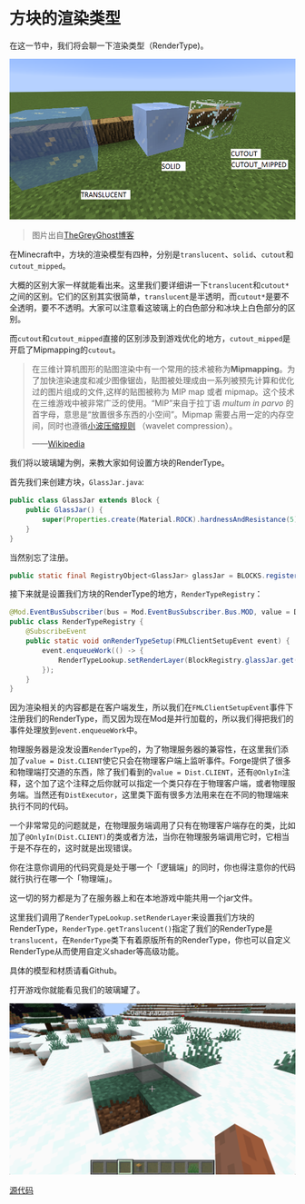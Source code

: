 # 方块的渲染类型

在这一节中，我们将会聊一下渲染类型（RenderType)。

![img](./rendertype.assets/blockrenderlayers.png)

> 图片出自[TheGreyGhost博客](https://greyminecraftcoder.blogspot.com/2020/04/block-rendering-1144.html)

在Minecraft中，方块的渲染模型有四种，分别是`translucent`、`solid`、`cutout`和`cutout_mipped`。

大概的区别大家一样就能看出来。这里我们要详细讲一下`translucent`和`cutout*`之间的区别。它们的区别其实很简单，`translucent`是半透明，而`cutout*`是要不全透明，要不不透明。大家可以注意看这玻璃上的白色部分和冰块上白色部分的区别。

而`cutout`和`cutout_mipped`直接的区别涉及到游戏优化的地方，`cutout_mipped`是开启了Mipmapping的`cutout`。

> 在三维计算机图形的贴图渲染中有一个常用的技术被称为**Mipmapping**。为了加快渲染速度和减少图像锯齿，贴图被处理成由一系列被预先计算和优化过的图片组成的文件,这样的贴图被称为 MIP map 或者 mipmap。这个技术在三维游戏中被非常广泛的使用。“MIP”来自于拉丁语 *multum in parvo* 的首字母，意思是“放置很多东西的小空间”。Mipmap 需要占用一定的内存空间，同时也遵循[小波压缩规则](https://zh.wikipedia.org/w/index.php?title=小波压缩规则&action=edit&redlink=1) （wavelet compression）。
>
> ——[Wikipedia](https://zh.wikipedia.org/wiki/Mipmap)

我们将以玻璃罐为例，来教大家如何设置方块的RenderType。

首先我们来创建方块，`GlassJar.java`:

```java
public class GlassJar extends Block {
    public GlassJar() {
        super(Properties.create(Material.ROCK).hardnessAndResistance(5).notSolid());
    }
}
```

当然别忘了注册。

```java
public static final RegistryObject<GlassJar> glassJar = BLOCKS.register("glass_jar", GlassJar::new);
```

接下来就是设置我们方块的RenderType的地方，`RenderTypeRegistry`：

```java
@Mod.EventBusSubscriber(bus = Mod.EventBusSubscriber.Bus.MOD, value = Dist.CLIENT)
public class RenderTypeRegistry {
    @SubscribeEvent
    public static void onRenderTypeSetup(FMLClientSetupEvent event) {
        event.enqueueWork(() -> {
            RenderTypeLookup.setRenderLayer(BlockRegistry.glassJar.get(), RenderType.getTranslucent());
        });
    }
}
```

因为渲染相关的内容都是在客户端发生，所以我们在`FMLClientSetupEvent`事件下注册我们的RenderType，而又因为现在Mod是并行加载的，所以我们得把我们的事件处理放到`event.enqueueWork`中。

物理服务器是没发设置`RenderType`的，为了物理服务器的兼容性，在这里我们添加了`value = Dist.CLIENT`使它只会在物理客户端上监听事件。Forge提供了很多和物理端打交道的东西，除了我们看到的`value = Dist.CLIENT`，还有`@OnlyIn`注释，这个加了这个注释之后你就可以指定一个类只存在于物理客户端，或者物理服务端。当然还有`DistExecutor`，这里类下面有很多方法用来在在不同的物理端来执行不同的代码。

一个非常常见的问题就是，在物理服务端调用了只有在物理客户端存在的类，比如加了`@OnlyIn(Dist.CLIENT)`的类或者方法，当你在物理服务端调用它时，它相当于是不存在的，这时就是出现错误。

你在注意你调用的代码究竟是处于哪一个「逻辑端」的同时，你也得注意你的代码就行执行在哪一个「物理端」。

这一切的努力都是为了在服务器上和在本地游戏中能共用一个jar文件。

这里我们调用了`RenderTypeLookup.setRenderLayer`来设置我们方块的RenderType，`RenderType.getTranslucent()`指定了我们的RenderType是`translucent`，在`RenderType`类下有着原版所有的RenderType，你也可以自定义RenderType从而使用自定义shader等高级功能。

具体的模型和材质请看Github。

打开游戏你就能看见我们的玻璃罐了。

![image-20200625163139129](rendertype.assets/image-20200625163139129.png)

[源代码](https://github.com/FledgeXu/NeutrinoSourceCode/tree/master/src/main/java/com/tutorial/neutrino/special_render_type)

